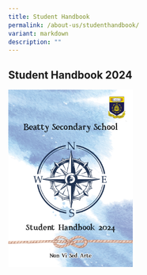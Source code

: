 ```yaml
---
title: Student Handbook
permalink: /about-us/studenthandbook/
variant: markdown
description: ""
---
```

<h2><strong>Student Handbook 2024</strong></h2><a class="isomer-image-wrapper" href="https://drive.google.com/file/d/1YN_SWAYr_GjFUkbnjtayGrwbvMXm5iSM/view?usp=sharing"><img style="width: 50%;" height="auto" width="100%" alt="Student Handbook 2024" src="/images/Student_Handbook_2024.png"></a><p></p>